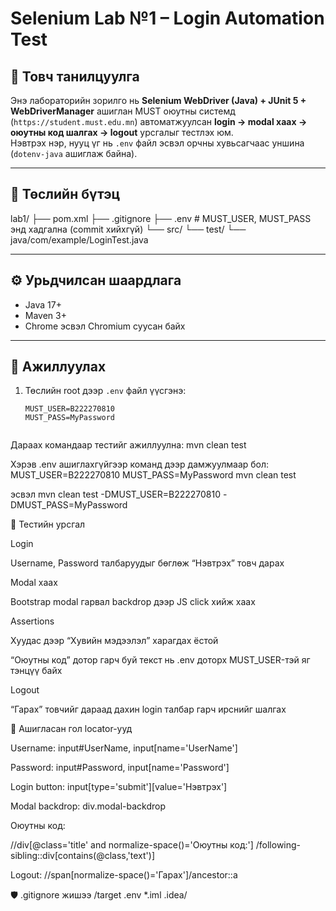 # Selenium Lab №1 – Login Automation Test

## 📌 Товч танилцуулга
Энэ лабораторийн зорилго нь **Selenium WebDriver (Java) + JUnit 5 + WebDriverManager** ашиглан MUST оюутны системд (`https://student.must.edu.mn`) автоматжуулсан **login → modal хаах → оюутны код шалгах → logout** урсгалыг тестлэх юм.  
Нэвтрэх нэр, нууц үг нь `.env` файл эсвэл орчны хувьсагчаас уншина (`dotenv-java` ашиглаж байна).

---

## 📂 Төслийн бүтэц
lab1/
├── pom.xml
├── .gitignore
├── .env # MUST_USER, MUST_PASS энд хадгална (commit хийхгүй)
└── src/
└── test/
└── java/com/example/LoginTest.java



---

## ⚙️ Урьдчилсан шаардлага
- Java 17+
- Maven 3+
- Chrome эсвэл Chromium суусан байх

---

## 🚀 Ажиллуулах
1. Төслийн root дээр `.env` файл үүсгэнэ:
   ```dotenv
   MUST_USER=B222270810
   MUST_PASS=MyPassword


Дараах командаар тестийг ажиллуулна:
mvn clean test


Хэрэв .env ашиглахгүйгээр команд дээр дамжуулмаар бол:
MUST_USER=B222270810 MUST_PASS=MyPassword mvn clean test

эсвэл
mvn clean test -DMUST_USER=B222270810 -DMUST_PASS=MyPassword



🧪 Тестийн урсгал

Login

Username, Password талбаруудыг бөглөж “Нэвтрэх” товч дарах

Modal хаах

Bootstrap modal гарвал backdrop дээр JS click хийж хаах

Assertions

Хуудас дээр “Хувийн мэдээлэл” харагдах ёстой

“Оюутны код” дотор гарч буй текст нь .env доторх MUST_USER-тэй яг тэнцүү байх

Logout

“Гарах” товчийг дараад дахин login талбар гарч ирснийг шалгах

🔑 Ашигласан гол locator-ууд

Username: input#UserName, input[name='UserName']

Password: input#Password, input[name='Password']

Login button: input[type='submit'][value='Нэвтрэх']

Modal backdrop: div.modal-backdrop

Оюутны код:

//div[@class='title' and normalize-space()='Оюутны код:']
     /following-sibling::div[contains(@class,'text')]


Logout: //span[normalize-space()='Гарах']/ancestor::a

🛡 .gitignore жишээ
/target
.env
*.iml
.idea/